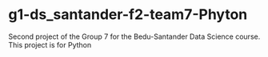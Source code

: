 # g1-ds_santander-f2-team7-Phyton
Second project of the Group 7 for the Bedu-Santander Data Science course. This project is for Python

